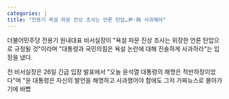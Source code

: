 ```yaml
---
categories: j
title: "전용기 욕설 파문 진상 조사는 언론 탄압…尹·與 사과해야"
---
```

  더불어민주당 전용기 원내대표 비서실장이 "욕설 파문 진상 조사는 위장한 언론 탄압으로 규정될 것"이라며 "대통령과 국민의힘은 욕설 논란에 대해 진솔하게 사과하라"는 입장을 냈다.
 
전 비서실장은 26일 긴급 입장 발표에서 "오늘 윤석열 대통령의 해명은 적반하장이었다"며 "윤 대통령은 자신의 발언을 해명하고 사과했어야 함에도 그저 가짜뉴스로 몰아가기에 바빴